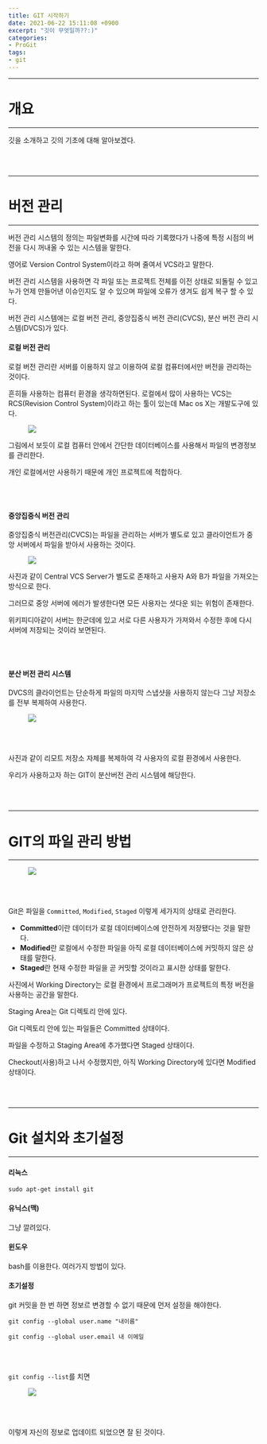 ```yaml
---
title: GIT 시작하기
date: 2021-06-22 15:11:08 +0900
excerpt: "깃이 무엇일까??:)"
categories:
- ProGit
tags: 
- git
---
```


---

# 개요

---

깃을 소개하고 깃의 기초에 대해 알아보겠다.

<br />
<br />

---

# 버전 관리

---

버전 관리 시스템의 정의는 파일변화를 시간에 따라 기록했다가 나중에 특정 시점의 버전을 다시 꺼내올 수 있는 시스템을 말한다.

영어로 Version Control System이라고 하며 줄여서 VCS라고 말한다.

버전 관리 시스템을 사용하면 각 파일 또는 프로젝트 전체를 이전 상태로 되돌릴 수 있고 누가 언제 만들어낸 이슈인지도 알 수 있으며 파일에 오류가 생겨도 쉽게 복구 할 수 있다.

버전 관리 시스템에는 로컬 버전 관리, 중앙집중식 버전 관리(CVCS), 분산 버전 관리 시스템(DVCS)가 있다.

#### 로컬 버전 관리

로컬 버전 관리란 서버를 이용하지 않고 이용하여 로컬 컴퓨터에서만 버전을 관리하는 것이다. 

흔히들 사용하는 컴퓨터 환경을 생각하면된다. 로컬에서 많이 사용하는 VCS는 RCS(Revision Control System)이라고 하는 툴이 있는데 Mac os X는 개발도구에 있다.

<figure>
	<a href="https://user-images.githubusercontent.com/79088896/123038361-343c9580-d42b-11eb-8a4c-b64654f59df1.png">
		<img src="https://user-images.githubusercontent.com/79088896/123038361-343c9580-d42b-11eb-8a4c-b64654f59df1.png" class="w8" />
	</a>
</figure>

그림에서 보듯이 로컬 컴퓨터 안에서 간단한 데이터베이스를 사용해서 파일의 변경정보를 관리한다.

개인 로컬에서만 사용하기 때문에 개인 프로젝트에 적합하다.

<br />
<br />

#### 중앙집중식 버전 관리

중앙집중식 버전관리(CVCS)는 파일을 관리하는 서버가 별도로 있고 클라이언트가 중앙 서버에서 파일을 받아서 사용하는 것이다.

<figure>
	<a href="https://user-images.githubusercontent.com/79088896/123039749-a910cf00-d42d-11eb-87d1-4bdfdea2f33f.png">
		<img src="https://user-images.githubusercontent.com/79088896/123039749-a910cf00-d42d-11eb-87d1-4bdfdea2f33f.png" class="w8" />
	</a>
</figure>

사진과 같이 Central VCS Server가 별도로 존재하고 사용자 A와 B가 파일을 가져오는 방식으로 한다.

그러므로 중앙 서버에 에러가 발생한다면 모든 사용자는 셧다운 되는 위험이 존재한다.

위키피디아같이 서버는 한군데에 있고 서로 다른 사용자가 가져와서 수정한 후에 다시 서버에 저장되는 것이라 보면된다.

<br />
<br />


#### 분산 버전 관리 시스템



DVCS의 클라이언트는 단순하게 파일의 마지막 스냅샷을 사용하지 않는다 그냥 저장소를 전부 복제하여 사용한다.

<figure>
	<a href="https://user-images.githubusercontent.com/79088896/123040306-829f6380-d42e-11eb-8e52-8819ce7c196c.png">
		<img src="https://user-images.githubusercontent.com/79088896/123040306-829f6380-d42e-11eb-8e52-8819ce7c196c.png" class="w8" />
	</a>
</figure>

<br />
<br />

사진과 같이 리모트 저장소 자체를 복제하여 각 사용자의 로컬 환경에서 사용한다. 

우리가 사용하고자 하는 GIT이 분산버전 관리 시스템에 해당한다.

<br />
<br />

---

# GIT의 파일 관리 방법

---

<figure>
	<a href="https://user-images.githubusercontent.com/79088896/123040931-8a133c80-d42f-11eb-844a-53d25167460d.png">
		<img src="https://user-images.githubusercontent.com/79088896/123040931-8a133c80-d42f-11eb-844a-53d25167460d.png" class="w8" />
	</a>
</figure>

<br />
<br />

Git은 파일을 `Committed`, `Modified`, `Staged` 이렇게 세가지의 상태로 관리한다. 

* **Committed**이란 데이터가 로컬 데이터베이스에 안전하게 저장됐다는 것을 말한다.
* **Modified**란 로컬에서 수정한 파일을 아직 로컬 데이터베이스에 커밋하지 않은 상태를 말한다.
* **Staged**란 현재 수정한 파일을 곧 커밋할 것이라고 표시한 상태를 말한다.

사진에서 Working Directory는 로컬 환경에서 프로그래머가 프로젝트의 특정 버전을 사용하는 공간을 말한다.

Staging Area는 Git 디렉토리 안에 있다. 

Git 디렉토리 안에 있는 파일들은 Committed 상태이다.

파일을 수정하고 Staging Area에 추가했다면 Staged 상태이다.

Checkout(사용)하고 나서 수정했지만, 아직 Working Directory에 있다면 Modified 상태이다.

<br />
<br />

---

# Git 설치와 초기설정

---

#### 리눅스

`sudo apt-get install git`

#### 유닉스(맥)

그냥 깔려있다.

#### 윈도우

bash를 이용한다. 여러가지 방법이 있다.

#### 초기설정

git 커밋을 한 번 하면 정보르 변경할 수 없기 때문에 먼저 설정을 해야한다.

`git config --global user.name "내이름"`

`git config --global user.email 내 이메일`

<br />
<br />

`git config --list`를 치면

<figure>
	<a href="https://user-images.githubusercontent.com/79088896/123191544-622de280-d4dc-11eb-9ec8-ef155aa86daa.png">
		<img src="https://user-images.githubusercontent.com/79088896/123191544-622de280-d4dc-11eb-9ec8-ef155aa86daa.png" class="w8" />
	</a>
</figure>

<br />
<br />

이렇게 자신의 정보로 업데이트 되었으면 잘 된 것이다.


